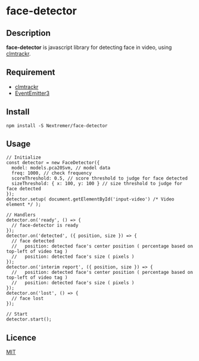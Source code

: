 face-detector
====

## Description
**face-detector** is javascript library for detecting face in video, using [clmtrackr](https://github.com/auduno/clmtrackr).

## Requirement
* [clmtrackr](https://github.com/Nextremer/clmtrackr)
* [EventEmitter3](https://github.com/primus/eventemitter3)

## Install
`npm install -S Nextremer/face-detector`

## Usage
```
// Initialize
const detector = new FaceDetector({
  model: models.pca20Svm, // model data
  freq: 1000, // check frequency
  scoreThreshold: 0.5, // score threshold to judge for face detected
  sizeThreshold: { x: 100, y: 100 } // size threshold to judge for face detected
});
detector.setup( document.getElementById('input-video') /* Video element */ );

// Handlers
detector.on('ready', () => {
  // face-detector is ready
});
detector.on('detected', ({ position, size }) => {
  // face detected
  //   position: detected face's center position ( percentage based on top-left of video tag )
  //   position: detected face's size ( pixels )
});
detector.on('interim report', ({ position, size }) => {
  //   position: detected face's center position ( percentage based on top-left of video tag )
  //   position: detected face's size ( pixels )
});
detector.on('lost', () => {
  // face lost
});

// Start
detector.start();
```

## Licence

[MIT](https://github.com/tcnksm/tool/blob/master/LICENCE)

